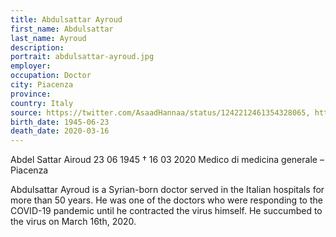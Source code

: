 ```yaml
---
title: Abdulsattar Ayroud
first_name: Abdulsattar
last_name: Ayroud
description: 
portrait: abdulsattar-ayroud.jpg
employer: 
occupation: Doctor
city: Piacenza
province: 
country: Italy 
source: https://twitter.com/AsaadHannaa/status/1242212461354328065, https://portale.fnomceo.it/elenco-dei-medici-caduti-nel-corso-dellepidemia-di-covid-19/
birth_date: 1945-06-23
death_date: 2020-03-16
---
```


Abdel Sattar Airoud 23 06 1945 † 16 03 2020
Medico di medicina generale – Piacenza

Abdulsattar Ayroud is a Syrian-born doctor served in the Italian hospitals for more than 50 years. He was one of the doctors who were responding to the COVID-19 pandemic until he contracted the virus himself. He succumbed to the virus on March 16th, 2020.